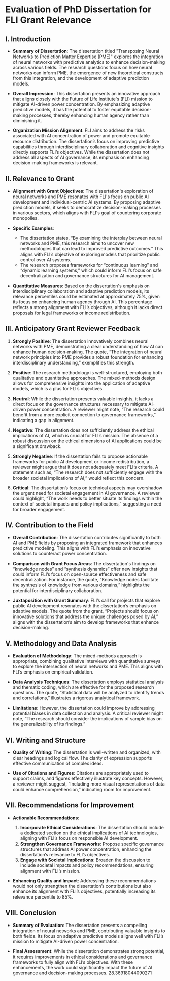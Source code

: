 # Evaluation of PhD Dissertation for FLI Grant Relevance

## I. Introduction

- **Summary of Dissertation**: The dissertation titled "Transposing Neural Networks to Prediction Matter Expertise (PME)" explores the integration of neural networks with predictive analytics to enhance decision-making across various fields. The research questions focus on how neural networks can inform PME, the emergence of new theoretical constructs from this integration, and the development of adaptive prediction models. 

- **Overall Impression**: This dissertation presents an innovative approach that aligns closely with the Future of Life Institute's (FLI) mission to mitigate AI-driven power concentration. By emphasizing adaptive predictive models, it has the potential to foster equitable decision-making processes, thereby enhancing human agency rather than diminishing it.

- **Organization Mission Alignment**: FLI aims to address the risks associated with AI concentration of power and promote equitable resource distribution. The dissertation’s focus on improving predictive capabilities through interdisciplinary collaboration and cognitive insights directly supports FLI’s objectives. While the dissertation does not address all aspects of AI governance, its emphasis on enhancing decision-making frameworks is relevant.

## II. Relevance to Grant

- **Alignment with Grant Objectives**: The dissertation's exploration of neural networks and PME resonates with FLI's focus on public AI development and individual-centric AI systems. By proposing adaptive prediction models, it seeks to democratize decision-making processes in various sectors, which aligns with FLI's goal of countering corporate monopolies.

- **Specific Examples**:
  - The dissertation states, “By examining the interplay between neural networks and PME, this research aims to uncover new methodologies that can lead to improved predictive outcomes.” This aligns with FLI’s objective of exploring models that prioritize public control over AI systems.
  - The research proposes frameworks for “continuous learning” and “dynamic learning systems,” which could inform FLI’s focus on safe decentralization and governance structures for AI management.

- **Quantitative Measures**: Based on the dissertation's emphasis on interdisciplinary collaboration and adaptive prediction models, its relevance percentiles could be estimated at approximately 75%, given its focus on enhancing human agency through AI. This percentage reflects a strong alignment with FLI’s objectives, although it lacks direct proposals for legal frameworks or income redistribution.

## III. Anticipatory Grant Reviewer Feedback

1. **Strongly Positive**: The dissertation innovatively combines neural networks with PME, demonstrating a clear understanding of how AI can enhance human decision-making. The quote, “The integration of neural network principles into PME provides a robust foundation for enhancing interdisciplinary understanding,” exemplifies this strength.

2. **Positive**: The research methodology is well-structured, employing both qualitative and quantitative approaches. The mixed-methods design allows for comprehensive insights into the application of adaptive models, which is a plus for FLI’s objectives.

3. **Neutral**: While the dissertation presents valuable insights, it lacks a direct focus on the governance structures necessary to mitigate AI-driven power concentration. A reviewer might note, “The research could benefit from a more explicit connection to governance frameworks,” indicating a gap in alignment.

4. **Negative**: The dissertation does not sufficiently address the ethical implications of AI, which is crucial for FLI’s mission. The absence of a robust discussion on the ethical dimensions of AI applications could be a significant drawback.

5. **Strongly Negative**: If the dissertation fails to propose actionable frameworks for public AI development or income redistribution, a reviewer might argue that it does not adequately meet FLI’s criteria. A statement such as, “The research does not sufficiently engage with the broader societal implications of AI,” would reflect this concern.

6. **Critical**: The dissertation’s focus on technical aspects may overshadow the urgent need for societal engagement in AI governance. A reviewer could highlight, “The work needs to better situate its findings within the context of societal impacts and policy implications,” suggesting a need for broader engagement.

## IV. Contribution to the Field

- **Overall Contribution**: The dissertation contributes significantly to both AI and PME fields by proposing an integrated framework that enhances predictive modeling. This aligns with FLI’s emphasis on innovative solutions to counteract power concentration.

- **Comparison with Grant Focus Areas**: The dissertation's findings on “knowledge nodes” and “synthesis dynamics” offer new insights that could inform FLI’s focus on open-source effectiveness and safe decentralization. For instance, the quote, “Knowledge nodes facilitate the synthesis of knowledge from various domains,” highlights the potential for interdisciplinary collaboration.

- **Juxtaposition with Grant Summary**: FLI’s call for projects that explore public AI development resonates with the dissertation’s emphasis on adaptive models. The quote from the grant, “Projects should focus on innovative solutions that address the unique challenges posed by AI,” aligns with the dissertation’s aim to develop frameworks that enhance decision-making.

## V. Methodology and Data Analysis

- **Evaluation of Methodology**: The mixed-methods approach is appropriate, combining qualitative interviews with quantitative surveys to explore the intersection of neural networks and PME. This aligns with FLI’s emphasis on empirical validation.

- **Data Analysis Techniques**: The dissertation employs statistical analysis and thematic coding, which are effective for the proposed research questions. The quote, “Statistical data will be analyzed to identify trends and correlations,” illustrates a rigorous analytical framework.

- **Limitations**: However, the dissertation could improve by addressing potential biases in data collection and analysis. A critical reviewer might note, “The research should consider the implications of sample bias on the generalizability of its findings.”

## VI. Writing and Structure

- **Quality of Writing**: The dissertation is well-written and organized, with clear headings and logical flow. The clarity of expression supports effective communication of complex ideas.

- **Use of Citations and Figures**: Citations are appropriately used to support claims, and figures effectively illustrate key concepts. However, a reviewer might suggest, “Including more visual representations of data could enhance comprehension,” indicating room for improvement.

## VII. Recommendations for Improvement

- **Actionable Recommendations**:
  1. **Incorporate Ethical Considerations**: The dissertation should include a dedicated section on the ethical implications of AI technologies, aligning with FLI’s focus on responsible AI development.
  2. **Strengthen Governance Frameworks**: Propose specific governance structures that address AI power concentration, enhancing the dissertation’s relevance to FLI’s objectives.
  3. **Engage with Societal Implications**: Broaden the discussion to include societal impacts and policy recommendations, ensuring alignment with FLI’s mission.

- **Enhancing Quality and Impact**: Addressing these recommendations would not only strengthen the dissertation’s contributions but also enhance its alignment with FLI’s objectives, potentially increasing its relevance percentile to 85%.

## VIII. Conclusion

- **Summary of Evaluation**: The dissertation presents a compelling integration of neural networks and PME, contributing valuable insights to both fields. Its focus on adaptive predictive models aligns well with FLI’s mission to mitigate AI-driven power concentration.

- **Final Assessment**: While the dissertation demonstrates strong potential, it requires improvements in ethical considerations and governance frameworks to fully align with FLI’s objectives. With these enhancements, the work could significantly impact the future of AI governance and decision-making processes. 28.36918044090271